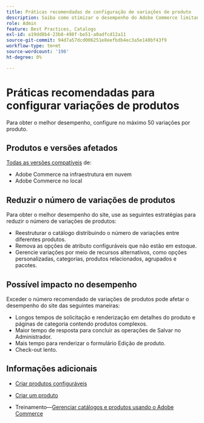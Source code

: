 ```yaml
---
title: Práticas recomendadas de configuração de variações de produto
description: Saiba como otimizar o desempenho do Adobe Commerce limitando o número de variações de produto configuradas.
role: Admin
feature: Best Practices, Catalogs
exl-id: a19dd8b4-23b8-498f-be51-a0adfcd12a11
source-git-commit: 94d7a57dcd006251e8eefbdb4ec3a5e140bf43f9
workflow-type: tm+mt
source-wordcount: '198'
ht-degree: 0%

---
```


# Práticas recomendadas para configurar variações de produtos

Para obter o melhor desempenho, configure no máximo 50 variações por produto.

## Produtos e versões afetados

[Todas as versões compatíveis](../../../release/versions.md) de:

- Adobe Commerce na infraestrutura em nuvem
- Adobe Commerce no local

## Reduzir o número de variações de produtos

Para obter o melhor desempenho do site, use as seguintes estratégias para reduzir o número de variações de produtos:

- Reestruturar o catálogo distribuindo o número de variações entre diferentes produtos.
- Remova as opções de atributo configuráveis que não estão em estoque.
- Gerencie variações por meio de recursos alternativos, como opções personalizadas, categorias, produtos relacionados, agrupados e pacotes.

## Possível impacto no desempenho

Exceder o número recomendado de variações de produtos pode afetar o desempenho do site das seguintes maneiras:

- Longos tempos de solicitação e renderização em detalhes do produto e páginas de categoria contendo produtos complexos.
- Maior tempo de resposta para concluir as operações de Salvar no Administrador.
- Mais tempo para renderizar o formulário Edição de produto.
- Check-out lento.

## Informações adicionais

- [Criar produtos configuráveis](https://experienceleague.adobe.com/docs/commerce-admin/catalog/products/types/product-create-configurable.html)
- [Criar um produto](https://experienceleague.adobe.com/docs/commerce-admin/catalog/products/product-create.html)

- Treinamento—[Gerenciar catálogos e produtos usando o Adobe Commerce](https://learning.adobe.com/catalog/adobe_commerce/cours000000000098643.html)
